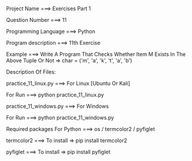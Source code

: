 Project Name ===> Exercises Part 1

Question Number ===> 11

Programming Language ===> Python

Program description ===> 11th Exercise

Example ===> Write A Program That Checks Whether Item M Exists In The Above Tuple Or Not => char = ('m', 'a', 'k', 't', 'a', 'b')

Description Of Files:

practice_11_linux.py ===> For Linux [Ubuntu Or Kali]

For Run ===> python practice_11_linux.py

practice_11_windows.py ===> For Windows

For Run ===> python practice_11_windows.py

Required packages For Python ===> os / termcolor2 / pyfiglet

termcolor2 ===> To install => pip install termcolor2

pyfiglet ===> To install => pip install pyfiglet
